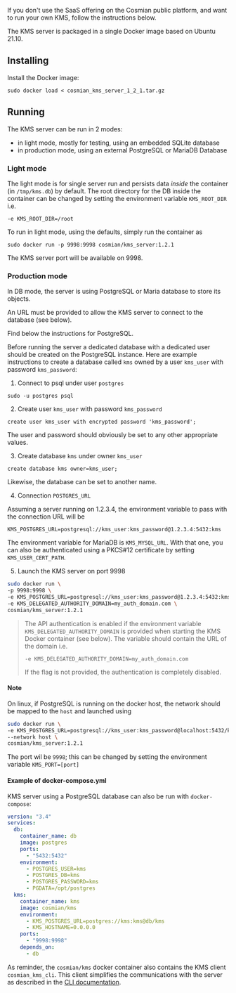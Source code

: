 
If you don't use the SaaS offering on the Cosmian public platform, and want to run your own KMS, follow the instructions below.

The KMS server is packaged in a single Docker image based on Ubuntu 21.10.

## Installing

Install the Docker image:

```console
sudo docker load < cosmian_kms_server_1_2_1.tar.gz
```
## Running

The KMS server can be run in 2 modes:

 - in light mode, mostly for testing, using an embedded SQLite database
 - in production mode, using an external PostgreSQL or MariaDB Database

### Light mode

The light mode is for single server run and persists data _inside_ the container (in `/tmp/kms.db`) by default. The root directory for the DB inside the container can be changed by setting the environment variable `KMS_ROOT_DIR` i.e.
```
-e KMS_ROOT_DIR=/root
```

To run in light mode, using the defaults, simply run the container as

```
sudo docker run -p 9998:9998 cosmian/kms_server:1.2.1
```

The KMS server port will be available on 9998.

### Production mode


In DB mode, the server is using PostgreSQL or Maria database to store its objects.

An URL must be provided to allow the KMS server to connect to the database (see below).

Find below the instructions for PostgreSQL.

Before running the server a dedicated database with a dedicated user should be created on the PostgreSQL instance. Here are example instructions to create a database called `kms` owned by a user `kms_user` with password `kms_password`:


1. Connect to psql under user `postgres`

```
sudo -u postgres psql
```

2. Create user `kms_user` with password `kms_password`

```
create user kms_user with encrypted password 'kms_password';
```

The user and password should obviously be set to any other appropriate values.

3. Create database `kms` under owner `kms_user`

```
create database kms owner=kms_user;
```

Likewise, the database can be set to another name.

4. Connection `POSTGRES_URL`

Assuming a server running on 1.2.3.4, the environment variable to pass with the connection URL will be

```
KMS_POSTGRES_URL=postgresql://kms_user:kms_password@1.2.3.4:5432:kms
```
The environment variable for MariaDB is `KMS_MYSQL_URL`. With that one, you can also be authenticated using a PKCS#12 certificate by setting `KMS_USER_CERT_PATH`.

5. Launch the KMS server on port 9998

```sh
sudo docker run \
-p 9998:9998 \
-e KMS_POSTGRES_URL=postgresql://kms_user:kms_password@1.2.3.4:5432:kms \
-e KMS_DELEGATED_AUTHORITY_DOMAIN=my_auth_domain.com \
cosmian/kms_server:1.2.1
```

> The API authentication is enabled if the environment variable `KMS_DELEGATED_AUTHORITY_DOMAIN` is provided when starting the KMS Docker container (see below). The variable should contain the URL of the domain i.e.
>
> ```-e KMS_DELEGATED_AUTHORITY_DOMAIN=my_auth_domain.com```
>
> If the flag is not provided, the authentication is completely disabled.


#### Note

On linux, if PostgreSQL is running on the docker host, the network should be mapped to the `host` and launched using


```sh
sudo docker run \
-e KMS_POSTGRES_URL=postgresql://kms_user:kms_password@localhost:5432/kms \
--network host \
cosmian/kms_server:1.2.1
```
The port wil be `9998`; this can be changed by setting the environment variable `KMS_PORT=[port]`


#### Example of docker-compose.yml

KMS server using a PostgreSQL database can also be run with `docker-compose`:

```yaml
version: "3.4"
services:
  db:
    container_name: db
    image: postgres
    ports:
      - "5432:5432"
    environment:
      - POSTGRES_USER=kms
      - POSTGRES_DB=kms
      - POSTGRES_PASSWORD=kms
      - PGDATA=/opt/postgres
  kms:
    container_name: kms
    image: cosmian/kms
    environment:
      - KMS_POSTGRES_URL=postgres://kms:kms@db/kms
      - KMS_HOSTNAME=0.0.0.0
    ports:
      - "9998:9998"
    depends_on:
      - db
```

As reminder, the `cosmian/kms` docker container also contains the KMS client `cosmian_kms_cli`. This client simplifies the communications with the server as described in the [CLI documentation](https://docs.cosmian.com/kms/2.0/cli/).


